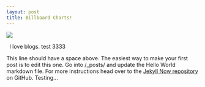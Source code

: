 ```yaml
---
layout: post
title: Billboard Charts!
---
```




![](../images/jekyll-logo.png)


&nbsp;&nbsp;I love blogs.
test 3333

This line should have a space above.
The easiest way to make your first post is to edit this one. Go into /_posts/ and update the Hello World markdown file. For more instructions head over to the [Jekyll Now repository](https://github.com/barryclark/jekyll-now) on GitHub.
Testing...
